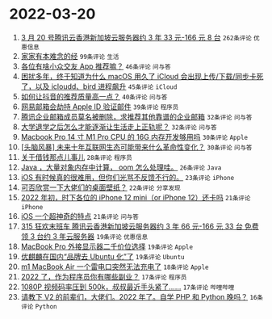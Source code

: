 # 2022-03-20

1. [3 月 20 号腾讯云香港新加坡云服务器约 3 年 33 元-166 元 8 台](https://www.v2ex.com/t/841614) `262条评论` `优惠信息`
1. [家家有本难念的经](https://www.v2ex.com/t/841636) `99条评论` `生活`
1. [各位有啥小众交友 App 推荐嘛？](https://www.v2ex.com/t/841621) `46条评论` `问与答`
1. [困扰多年，终于知道为什么 macOS 用久了 iCloud 会出现上传/下载/同步卡死了，以及 icloudd、bird 进程飙升](https://www.v2ex.com/t/841605) `45条评论` `iCloud`
1. [如何让抖音的推荐质量高一点？](https://www.v2ex.com/t/841583) `40条评论` `问与答`
1. [网易邮箱会劫持 Apple ID 验证邮件](https://www.v2ex.com/t/841639) `39条评论` `程序员`
1. [腾讯企业邮箱成员莫名被删除，求推荐其他靠谱的企业邮箱](https://www.v2ex.com/t/841590) `32条评论` `问与答`
1. [大学退学之后怎么才能逐渐让生活走上正轨呢？](https://www.v2ex.com/t/841645) `32条评论` `问与答`
1. [Macbook Pro 14 寸 M1 Pro CPU 的 16G 内存开发够用吗](https://www.v2ex.com/t/841572) `30条评论` `Apple`
1. [[头脑风暴] 未来十年互联网生态可能带来什么革命性变化？](https://www.v2ex.com/t/841589) `30条评论` `问与答`
1. [关于借钱那点儿事儿](https://www.v2ex.com/t/841625) `28条评论` `程序员`
1. [Java ，大量对象内存中计算， oom 怎么处理哇。](https://www.v2ex.com/t/841680) `26条评论` `Java`
1. [iOS 有时候真的很难用，但你们光骂不反馈不行的。](https://www.v2ex.com/t/841674) `23条评论` `iPhone`
1. [可否欣赏一下大佬们的桌面壁纸？](https://www.v2ex.com/t/841646) `22条评论` `分享发现`
1. [2022 年初，时下各位的 iPhone 12 mini（or iPhone 12）还卡吗](https://www.v2ex.com/t/841630) `21条评论` `iPhone`
1. [iOS 一个超神奇的特点](https://www.v2ex.com/t/841596) `21条评论` `问与答`
1. [315 狂欢末班车 腾讯云香港新加坡云服务器约 3 年 66 元-166 元 33 台 免费领 3 台约 3 年云服务器](https://www.v2ex.com/t/841722) `19条评论` `优惠信息`
1. [MacBook Pro 外接显示器二千价位选择](https://www.v2ex.com/t/841678) `19条评论` `Apple`
1. [优麒麟在国内“品牌去 Ubuntu 化”了](https://www.v2ex.com/t/841633) `19条评论` `Ubuntu`
1. [m1 MacBook Air 一个雷电口突然无法充电了](https://www.v2ex.com/t/841581) `18条评论` `Apple`
1. [2022 了，作为程序员你有哪些副业？](https://www.v2ex.com/t/841663) `17条评论` `程序员`
1. [1080P 视频码率压到 500k，叔叔最近手头紧了……](https://www.v2ex.com/t/841657) `17条评论` `哔哩哔哩`
1. [请教下 V2 的前辈们，大佬们。2022 年了。自学 PHP 和 Python 晚吗？](https://www.v2ex.com/t/841725) `16条评论` `Python`
